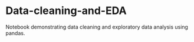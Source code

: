 # Data-cleaning-and-EDA
Notebook demonstrating data cleaning and exploratory data analysis using pandas.
